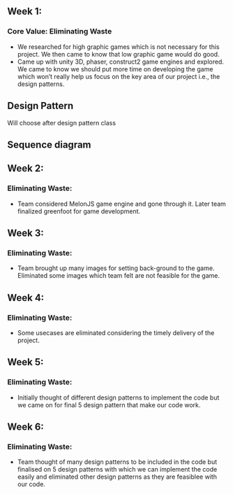 ## Week 1:
### Core Value: Eliminating Waste

* We researched for high graphic games which is not necessary for this project. We then came to know that  low graphic game would do good.
* Came up with unity 3D, phaser, construct2 game engines and explored. We came to know we should put more time on developing the game which won’t really help us focus on the key area of our project i.e., the design patterns.

##  Design Pattern
Will choose after design pattern class
##  Sequence diagram

## Week 2:
### Eliminating Waste:

* Team considered MelonJS game engine and gone through it. Later team finalized greenfoot for game development. 
## Week 3:
### Eliminating Waste:

* Team brought up many images for setting back-ground to the game. Eliminated some images which team felt are not feasible for the game. 
## Week 4:
### Eliminating Waste:

* Some usecases are eliminated considering the timely delivery of the project. 
## Week 5:
### Eliminating Waste:

* Initially thought of different design patterns to implement the code but we came on for final 5 design pattern that make our code work.
## Week 6:
### Eliminating Waste:

* Team thought of many design patterns to be included in the code but finalised on 5 design patterns with which we can implement the code easily and eliminated other design patterns as they are feasiblee with our code.
